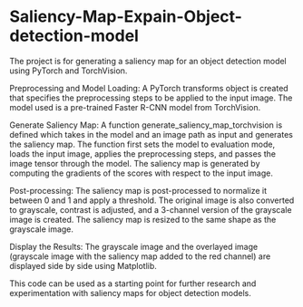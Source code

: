 # Saliency-Map-Expain-Object-detection-model

The project is for generating a saliency map for an object detection model using PyTorch and TorchVision.

Preprocessing and Model Loading: A PyTorch transforms object is created that specifies the preprocessing steps to be applied to the input image. The model used is a pre-trained Faster R-CNN model from TorchVision.

Generate Saliency Map: A function generate_saliency_map_torchvision is defined which takes in the model and an image path as input and generates the saliency map. The function first sets the model to evaluation mode, loads the input image, applies the preprocessing steps, and passes the image tensor through the model. The saliency map is generated by computing the gradients of the scores with respect to the input image.

Post-processing: The saliency map is post-processed to normalize it between 0 and 1 and apply a threshold. The original image is also converted to grayscale, contrast is adjusted, and a 3-channel version of the grayscale image is created. The saliency map is resized to the same shape as the grayscale image.

Display the Results: The grayscale image and the overlayed image (grayscale image with the saliency map added to the red channel) are displayed side by side using Matplotlib.

This code can be used as a starting point for further research and experimentation with saliency maps for object detection models.
